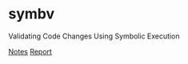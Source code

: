 # symbv
Validating Code Changes Using Symbolic Execution

[Notes](https://docs.google.com/document/d/1R1IoixQTR7sgV6iQxtHaf7gT7ey2lt-3bxzXLA-vkag/edit?usp=sharing)
[Report](https://docs.google.com/document/d/1F_Lle-M_2aHqeiU5WjstN4JEk1EeNFOdXqEE5TV5Kas/edit?usp=sharing)

